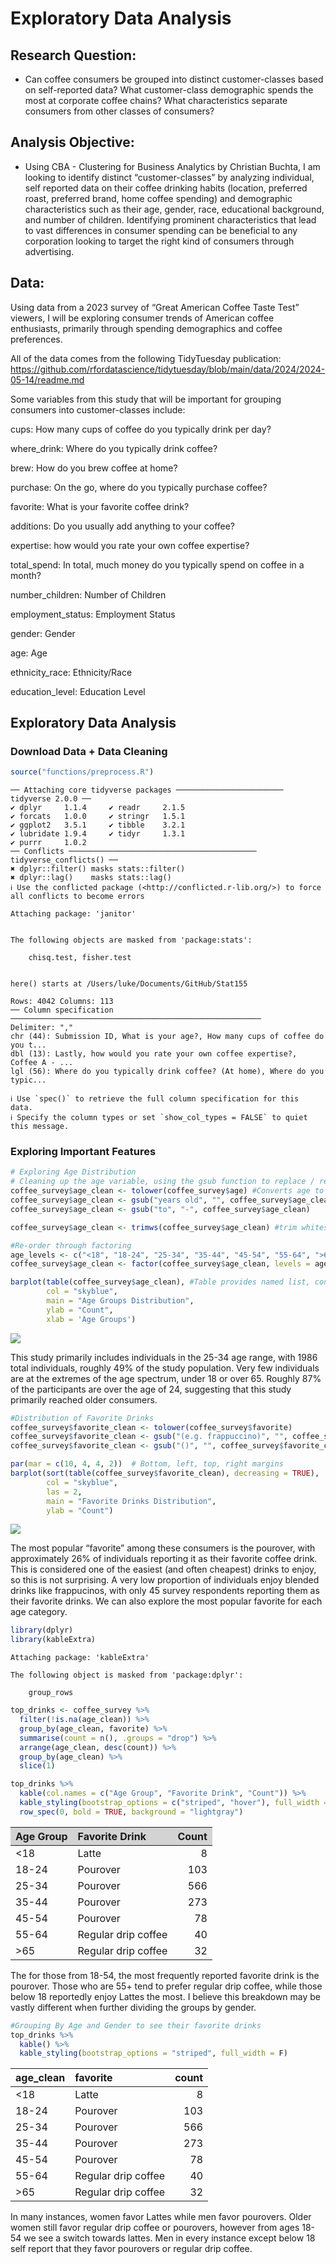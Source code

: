 # Exploratory Data Analysis


<script src="eda_files/libs/kePrint-0.0.1/kePrint.js"></script>
<link href="eda_files/libs/lightable-0.0.1/lightable.css" rel="stylesheet" />


## Research Question:

-   Can coffee consumers be grouped into distinct customer-classes based
    on self-reported data? What customer-class demographic spends the
    most at corporate coffee chains? What characteristics separate
    consumers from other classes of consumers?

## Analysis Objective:

-   Using CBA - Clustering for Business Analytics by Christian Buchta, I
    am looking to identify distinct “customer-classes” by analyzing
    individual, self reported data on their coffee drinking habits
    (location, preferred roast, preferred brand, home coffee spending)
    and demographic characteristics such as their age, gender, race,
    educational background, and number of children. Identifying
    prominent characteristics that lead to vast differences in consumer
    spending can be beneficial to any corporation looking to target the
    right kind of consumers through advertising.

## Data:

Using data from a 2023 survey of “Great American Coffee Taste Test”
viewers, I will be exploring consumer trends of American coffee
enthusiasts, primarily through spending demographics and coffee
preferences.

All of the data comes from the following TidyTuesday publication:
<https://github.com/rfordatascience/tidytuesday/blob/main/data/2024/2024-05-14/readme.md>

Some variables from this study that will be important for grouping
consumers into customer-classes include:

cups: How many cups of coffee do you typically drink per day?

where_drink: Where do you typically drink coffee?

brew: How do you brew coffee at home?

purchase: On the go, where do you typically purchase coffee?

favorite: What is your favorite coffee drink?

additions: Do you usually add anything to your coffee?

expertise: how would you rate your own coffee expertise?

total_spend: In total, much money do you typically spend on coffee in a
month?

number_children: Number of Children

employment_status: Employment Status

gender: Gender

age: Age

ethnicity_race: Ethnicity/Race

education_level: Education Level

## Exploratory Data Analysis

### Download Data + Data Cleaning

``` r
source("functions/preprocess.R")
```

    ── Attaching core tidyverse packages ──────────────────────── tidyverse 2.0.0 ──
    ✔ dplyr     1.1.4     ✔ readr     2.1.5
    ✔ forcats   1.0.0     ✔ stringr   1.5.1
    ✔ ggplot2   3.5.1     ✔ tibble    3.2.1
    ✔ lubridate 1.9.4     ✔ tidyr     1.3.1
    ✔ purrr     1.0.2     
    ── Conflicts ────────────────────────────────────────── tidyverse_conflicts() ──
    ✖ dplyr::filter() masks stats::filter()
    ✖ dplyr::lag()    masks stats::lag()
    ℹ Use the conflicted package (<http://conflicted.r-lib.org/>) to force all conflicts to become errors

    Attaching package: 'janitor'


    The following objects are masked from 'package:stats':

        chisq.test, fisher.test


    here() starts at /Users/luke/Documents/GitHub/Stat155

    Rows: 4042 Columns: 113
    ── Column specification ────────────────────────────────────────────────────────
    Delimiter: ","
    chr (44): Submission ID, What is your age?, How many cups of coffee do you t...
    dbl (13): Lastly, how would you rate your own coffee expertise?, Coffee A - ...
    lgl (56): Where do you typically drink coffee? (At home), Where do you typic...

    ℹ Use `spec()` to retrieve the full column specification for this data.
    ℹ Specify the column types or set `show_col_types = FALSE` to quiet this message.

### Exploring Important Features

``` r
# Exploring Age Distribution
# Cleaning up the age variable, using the gsub function to replace / remove uneeded words for the visual. 
coffee_survey$age_clean <- tolower(coffee_survey$age) #Converts age to lowercase for string handling
coffee_survey$age_clean <- gsub("years old", "", coffee_survey$age_clean)
coffee_survey$age_clean <- gsub("to", "-", coffee_survey$age_clean)

coffee_survey$age_clean <- trimws(coffee_survey$age_clean) #trim whitespace

#Re-order through factoring
age_levels <- c("<18", "18-24", "25-34", "35-44", "45-54", "55-64", ">65")
coffee_survey$age_clean <- factor(coffee_survey$age_clean, levels = age_levels)

barplot(table(coffee_survey$age_clean), #Table provides named list, containing the counts of each age group
        col = "skyblue", 
        main = "Age Groups Distribution", 
        ylab = "Count",
        xlab = 'Age Groups')
```

![](eda.markdown_strict_files/figure-markdown_strict/unnamed-chunk-2-1.png)

This study primarily includes individuals in the 25-34 age range, with
1986 total individuals, roughly 49% of the study population. Very few
individuals are at the extremes of the age spectrum, under 18 or over
65. Roughly 87% of the participants are over the age of 24, suggesting
that this study primarily reached older consumers.

``` r
#Distribution of Favorite Drinks
coffee_survey$favorite_clean <- tolower(coffee_survey$favorite)
coffee_survey$favorite_clean <- gsub("(e.g. frappuccino)", "", coffee_survey$favorite_clean) #No need for this clarification
coffee_survey$favorite_clean <- gsub("()", "", coffee_survey$favorite_clean, fixed = TRUE) #fixed = TRUE tells R not to treat characters like () as special regex symbols. 

par(mar = c(10, 4, 4, 2))  # Bottom, left, top, right margins
barplot(sort(table(coffee_survey$favorite_clean), decreasing = TRUE),
        col = "skyblue",
        las = 2,
        main = "Favorite Drinks Distribution",
        ylab = "Count")
```

![](eda.markdown_strict_files/figure-markdown_strict/unnamed-chunk-3-1.png)

The most popular “favorite” among these consumers is the pourover, with
approximately 26% of individuals reporting it as their favorite coffee
drink. This is considered one of the easiest (and often cheapest) drinks
to enjoy, so this is not surprising. A very low proportion of
individuals enjoy blended drinks like frappucinos, with only 45 survey
respondents reporting them as their favorite drinks. We can also explore
the most popular favorite for each age category.

``` r
library(dplyr)
library(kableExtra)
```


    Attaching package: 'kableExtra'

    The following object is masked from 'package:dplyr':

        group_rows

``` r
top_drinks <- coffee_survey %>%
  filter(!is.na(age_clean)) %>% 
  group_by(age_clean, favorite) %>%
  summarise(count = n(), .groups = "drop") %>%
  arrange(age_clean, desc(count)) %>%
  group_by(age_clean) %>%
  slice(1)

top_drinks %>%
  kable(col.names = c("Age Group", "Favorite Drink", "Count")) %>%
  kable_styling(bootstrap_options = c("striped", "hover"), full_width = FALSE, position = "center") %>%
  row_spec(0, bold = TRUE, background = "lightgray")
```

<table class="table table-striped table-hover"
data-quarto-postprocess="true"
style="width: auto !important; margin-left: auto; margin-right: auto;">
<thead>
<tr>
<th data-quarto-table-cell-role="th"
style="text-align: left; font-weight: bold; background-color: lightgray !important;">Age
Group</th>
<th data-quarto-table-cell-role="th"
style="text-align: left; font-weight: bold; background-color: lightgray !important;">Favorite
Drink</th>
<th data-quarto-table-cell-role="th"
style="text-align: right; font-weight: bold; background-color: lightgray !important;">Count</th>
</tr>
</thead>
<tbody>
<tr>
<td style="text-align: left;">&lt;18</td>
<td style="text-align: left;">Latte</td>
<td style="text-align: right;">8</td>
</tr>
<tr>
<td style="text-align: left;">18-24</td>
<td style="text-align: left;">Pourover</td>
<td style="text-align: right;">103</td>
</tr>
<tr>
<td style="text-align: left;">25-34</td>
<td style="text-align: left;">Pourover</td>
<td style="text-align: right;">566</td>
</tr>
<tr>
<td style="text-align: left;">35-44</td>
<td style="text-align: left;">Pourover</td>
<td style="text-align: right;">273</td>
</tr>
<tr>
<td style="text-align: left;">45-54</td>
<td style="text-align: left;">Pourover</td>
<td style="text-align: right;">78</td>
</tr>
<tr>
<td style="text-align: left;">55-64</td>
<td style="text-align: left;">Regular drip coffee</td>
<td style="text-align: right;">40</td>
</tr>
<tr>
<td style="text-align: left;">&gt;65</td>
<td style="text-align: left;">Regular drip coffee</td>
<td style="text-align: right;">32</td>
</tr>
</tbody>
</table>

The for those from 18-54, the most frequently reported favorite drink is
the pourover. Those who are 55+ tend to prefer regular drip coffee,
while those below 18 reportedly enjoy Lattes the most. I believe this
breakdown may be vastly different when further dividing the groups by
gender.

``` r
#Grouping By Age and Gender to see their favorite drinks 
top_drinks %>%
  kable() %>%
  kable_styling(bootstrap_options = "striped", full_width = F)
```

<table class="table table-striped" data-quarto-postprocess="true"
style="width: auto !important; margin-left: auto; margin-right: auto;">
<thead>
<tr>
<th style="text-align: left;"
data-quarto-table-cell-role="th">age_clean</th>
<th style="text-align: left;"
data-quarto-table-cell-role="th">favorite</th>
<th style="text-align: right;"
data-quarto-table-cell-role="th">count</th>
</tr>
</thead>
<tbody>
<tr>
<td style="text-align: left;">&lt;18</td>
<td style="text-align: left;">Latte</td>
<td style="text-align: right;">8</td>
</tr>
<tr>
<td style="text-align: left;">18-24</td>
<td style="text-align: left;">Pourover</td>
<td style="text-align: right;">103</td>
</tr>
<tr>
<td style="text-align: left;">25-34</td>
<td style="text-align: left;">Pourover</td>
<td style="text-align: right;">566</td>
</tr>
<tr>
<td style="text-align: left;">35-44</td>
<td style="text-align: left;">Pourover</td>
<td style="text-align: right;">273</td>
</tr>
<tr>
<td style="text-align: left;">45-54</td>
<td style="text-align: left;">Pourover</td>
<td style="text-align: right;">78</td>
</tr>
<tr>
<td style="text-align: left;">55-64</td>
<td style="text-align: left;">Regular drip coffee</td>
<td style="text-align: right;">40</td>
</tr>
<tr>
<td style="text-align: left;">&gt;65</td>
<td style="text-align: left;">Regular drip coffee</td>
<td style="text-align: right;">32</td>
</tr>
</tbody>
</table>

In many instances, women favor Lattes while men favor pourovers. Older
women still favor regular drip coffee or pourovers, however from ages
18-54 we see a switch towards lattes. Men in every instance except below
18 self report that they favor pourovers or regular drip coffee.
